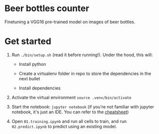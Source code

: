 # Beer bottles counter

Finetuning a VGG16 pre-trained model on images of beer bottles.

# Get started
1. Run `./bin/setup.sh` (read it before running!). Under the hood, this will:

	- Install python

	- Create a virtualenv folder in repo to store the dependencies in the next bullet

	- Install dependencies

2. Activate the virtual environment `source .venv/bin/activate`

3. Start the notebook: `jupyter notebook` (if you're not familiar with jupyter notebook, it's just an IDE. You can refer to the [cheatsheet](https://www.cheatography.com/weidadeyue/cheat-sheets/jupyter-notebook/))

4. Open `01.training.ipynb` and run all cells to train, and run `02.predict.ipynb` to predict using an existing model.

